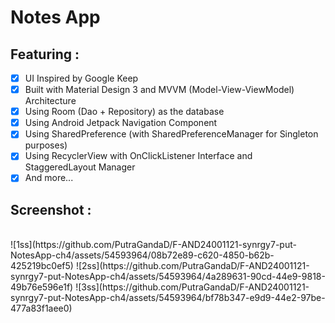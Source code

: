 # Notes App
## Featuring :
- [x] UI Inspired by Google Keep
- [x] Built with Material Design 3 and MVVM (Model-View-ViewModel) Architecture
- [x] Using Room (Dao + Repository) as the database
- [x] Using Android Jetpack Navigation Component 
- [x] Using SharedPreference (with SharedPreferenceManager for Singleton purposes)
- [x] Using RecyclerView with OnClickListener Interface and StaggeredLayout Manager
- [x] And more...

## Screenshot :
<br>
![1ss](https://github.com/PutraGandaD/F-AND24001121-synrgy7-put-NotesApp-ch4/assets/54593964/08b72e89-c620-4850-b62b-425219bc0ef5)
![2ss](https://github.com/PutraGandaD/F-AND24001121-synrgy7-put-NotesApp-ch4/assets/54593964/4a289631-90cd-44e9-9818-49b76e596e1f)
![3ss](https://github.com/PutraGandaD/F-AND24001121-synrgy7-put-NotesApp-ch4/assets/54593964/bf78b347-e9d9-44e2-97be-477a83f1aee0)
